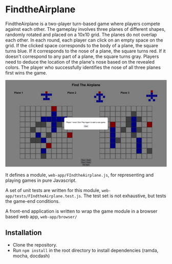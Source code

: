 # FindtheAirplane
FindtheAirplane is a two-player turn-based game where players compete against each other. The gameplay involves three planes of different shapes, randomly rotated and placed on a 10x10 grid. The planes do not overlap each other. In each round, each player can click on an empty space on the grid. If the clicked space corresponds to the body of a plane, the square turns blue. If it corresponds to the nose of a plane, the square turns red. If it doesn't correspond to any part of a plane, the square turns gray. Players need to deduce the location of the plane's nose based on the revealed colors. The player who successfully identifies the nose of all three planes first wins the game.

![Screenshot of FindtheAirplane gameplay](Screenshot.png)

It defines a module,
`web-app/FIndtheAirplane.js`,
for representing and playing games in pure Javascript.

A set of unit tests are written for this module,
`web-app/tests/FIndtheAirplane.test.js`.
The test set is not exhaustive, but tests the game-end conditions.

A front-end application is written to wrap the game module in a browser based
web app,
`web-app/browser/`

## Installation
* Clone the repository.
* Run `npm install` in the root directory to install dependencies (ramda, mocha, docdash)
